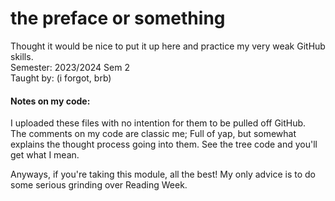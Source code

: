 # the preface or something
Thought it would be nice to put it up here and practice my very weak GitHub skills.  
Semester: 2023/2024 Sem 2  
Taught by: (i forgot, brb)

#### Notes on my code:
I uploaded these files with no intention for them to be pulled off GitHub.  
The comments on my code are classic me; Full of yap, but somewhat explains the thought process going into them. See the tree code and you'll get what I mean.

Anyways, if you're taking this module, all the best! My only advice is to do some serious grinding over Reading Week.
